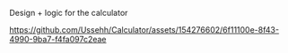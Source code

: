 Design + logic for the calculator

https://github.com/Ussehh/Calculator/assets/154276602/6f11100e-8f43-4990-9ba7-f4fa097c2eae

